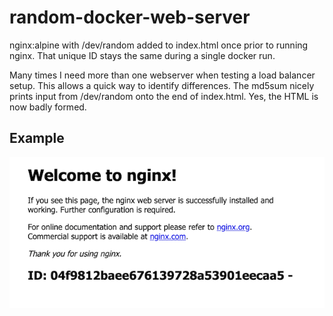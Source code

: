 # random-docker-web-server
nginx:alpine with /dev/random added to index.html once prior to running nginx.  That unique ID stays the same during a single docker run.

Many times I need more than one webserver when testing a load balancer setup.  This allows a quick way to identify differences.  The md5sum nicely prints input 
from /dev/random onto the end of index.html.  Yes, the HTML is now badly formed. 

## Example

![img](nginx-pic.png)

